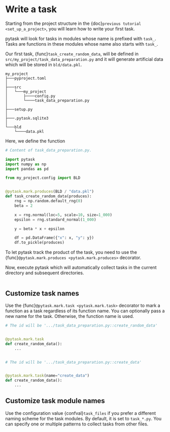 # Write a task

Starting from the project structure in the {doc}`previous tutorial <set_up_a_project>`,
you will learn how to write your first task.

pytask will look for tasks in modules whose name is prefixed with `task_`. Tasks are
functions in these modules whose name also starts with `task_`.

Our first task, {func}`task_create_random_data`, will be defined in
`src/my_project/task_data_preparation.py` and it will generate artificial data which
will be stored in `bld/data.pkl`.

```
my_project
├───pyproject.toml
│
├───src
│   └───my_project
│       ├────config.py
│       └────task_data_preparation.py
│
├───setup.py
│
├───.pytask.sqlite3
│
└───bld
    └────data.pkl
```

Here, we define the function

```python
# Content of task_data_preparation.py.

import pytask
import numpy as np
import pandas as pd

from my_project.config import BLD


@pytask.mark.produces(BLD / "data.pkl")
def task_create_random_data(produces):
    rng = np.random.default_rng(0)
    beta = 2

    x = rng.normal(loc=5, scale=10, size=1_000)
    epsilon = rng.standard_normal(1_000)

    y = beta * x + epsilon

    df = pd.DataFrame({"x": x, "y": y})
    df.to_pickle(produces)
```

To let pytask track the product of the task, you need to use the
{func}`@pytask.mark.produces <pytask.mark.produces>` decorator.

Now, execute pytask which will automatically collect tasks in the current directory and
subsequent directories.

```{image} /_static/images/write-a-task.svg
```

## Customize task names

Use the {func}`@pytask.mark.task <pytask.mark.task>` decorator to mark a function as a
task regardless of its function name. You can optionally pass a new name for the task.
Otherwise, the function name is used.

```python
# The id will be '.../task_data_preparation.py::create_random_data'


@pytask.mark.task
def create_random_data():
    ...


# The id will be '.../task_data_preparation.py::create_data'


@pytask.mark.task(name="create_data")
def create_random_data():
    ...
```

## Customize task module names

Use the configuration value {confval}`task_files` if you prefer a different naming
scheme for the task modules. By default, it is set to `task_*.py`. You can specify one
or multiple patterns to collect tasks from other files.
